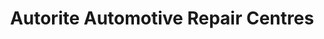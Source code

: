 ---
title: "Autorite Automotive Repair Centres"
url: /calgary/autorite-automotive-repair-centres/
shop: Autowerkstatt
---